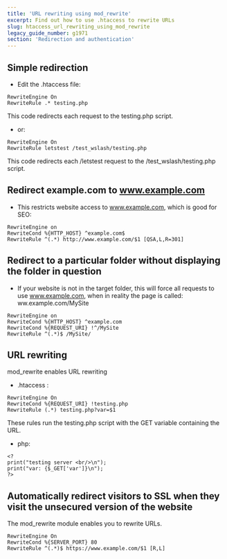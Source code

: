 ```yaml
---
title: 'URL rewriting using mod_rewrite'
excerpt: Find out how to use .htaccess to rewrite URLs
slug: htaccess_url_rewriting_using_mod_rewrite
legacy_guide_number: g1971
section: 'Redirection and authentication'
---
```



## Simple redirection

- Edit the .htaccess file:


```
RewriteEngine On
RewriteRule .* testing.php
```



This code redirects each request to the testing.php script. 


- or:


```
RewriteEngine On
RewriteRule letstest /test_wslash/testing.php
```



This code redirects each /letstest request to the /test_wslash/testing.php script.


## Redirect example.com to www.example.com

- This restricts website access to www.example.com, which is good for SEO:


```
RewriteEngine on
RewriteCond %{HTTP_HOST} ^example.com$
RewriteRule ^(.*) http://www.example.com/$1 [QSA,L,R=301]
```





## Redirect to a particular folder without displaying the folder in question

- If your website is not in the target folder, this will force all requests to use www.example.com, when in reality the page is called: ww.example.com/MySite


```
RewriteEngine on
RewriteCond %{HTTP_HOST} ^example.com
RewriteCond %{REQUEST_URI} !^/MySite
RewriteRule ^(.*)$ /MySite/
```





## URL rewriting
mod_rewrite enables URL rewriting


- .htaccess :


```
RewriteEngine On
RewriteCond %{REQUEST_URI} !testing.php
RewriteRule (.*) testing.php?var=$1
```



These rules run the testing.php script with the GET variable containing the URL. 


- php:


```
<?
print("testing server <br/>\n");
print("var: {$_GET['var']}\n");
?>
```





## Automatically redirect visitors to SSL when they visit the unsecured version of the website
The mod_rewrite module enables you to rewrite URLs. 


```
RewriteEngine On
RewriteCond %{SERVER_PORT} 80
RewriteRule ^(.*)$ https://www.example.com/$1 [R,L]
```

